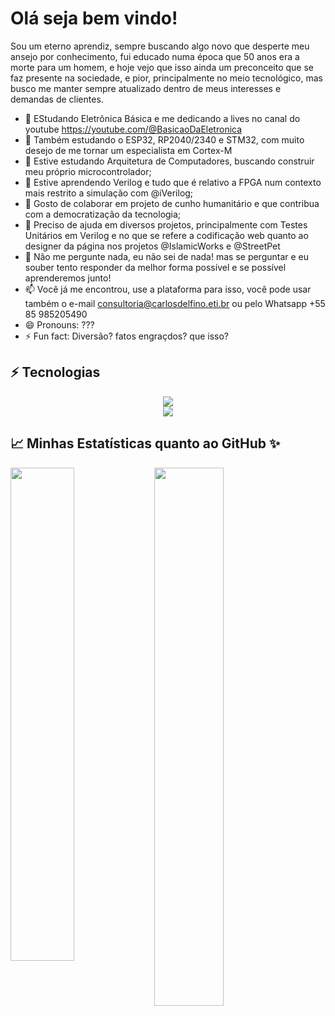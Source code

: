 Olá seja bem vindo!
===================

Sou um eterno aprendiz, sempre buscando algo novo que desperte meu ansejo por conhecimento, fui educado numa época que 50 anos era a morte para um homem, e hoje vejo que isso ainda um preconceito que se faz presente na sociedade, e pior, principalmente no meio tecnológico, mas busco me manter sempre atualizado dentro de meus interesses e demandas de clientes.

- 🔭 EStudando Eletrônica Básica e me dedicando a lives no canal do youtube https://youtube.com/@BasicaoDaEletronica
- 🔭 Também estudando o ESP32, RP2040/2340 e STM32, com muito desejo de me tornar um especialista em Cortex-M
- 🔭 Estive estudando Arquitetura de Computadores, buscando construir meu próprio microcontrolador;
- 🌱 Estive aprendendo Verilog e tudo que é relativo a FPGA num contexto mais restrito a simulação com @iVerilog;
- 👯 Gosto de colaborar em projeto de cunho humanitário e que contribua com a democratização da tecnologia;
- 🤔 Preciso de ajuda em diversos projetos, principalmente com Testes Unitários em Verilog e no que se refere a codificação web quanto ao designer da página nos projetos @IslamicWorks e @StreetPet
- 💬 Não me pergunte nada, eu não sei de nada! mas se perguntar e eu souber tento responder da melhor forma possível e se possível aprenderemos junto!
- 📫 Você já me encontrou, use a plataforma para isso, você pode usar também o e-mail consultoria@carlosdelfino.eti.br ou pelo Whatsapp +55 85 985205490
- 😄 Pronouns: ???
- ⚡ Fun fact: Diversão? fatos engraçdos? que isso?

## ⚡ Tecnologias
<div align="center">
  <img src="https://codeium.com/profile/carlosdelfino/card.png"></img>
</div>
<div align="center">
  <img src="https://skillicons.dev/icons?i=html,angular,js,typescript,java,c,python,django,nativescript,firebase,verilog,risc-v,arduino,linux,mysql,eclipse,git,github,gitlab,salesforce"></img>
</div>
  

## 📈 Minhas Estatísticas quanto ao GitHub ✨


<img align="left" width="45%" src="https://github-readme-stats.vercel.app/api?username=carlosdelfino&show_icons=true&theme=merko"></img>

<img width="47%" src="https://github-readme-stats.vercel.app/api/top-langs/?username=carlosdelfino&layout=compact&theme=merko"></img>
